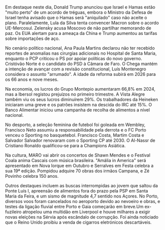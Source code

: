 Em destaque neste dia, Donald Trump anunciou que Israel e Hamas estão "muito perto" de um acordo de tréguas, embora o Ministro da Defesa de Israel tenha avisado que o Hamas será "aniquilado" caso não aceite o plano. Paralelamente, Lula da Silva tenta convencer Macron sobre o acordo UE-Mercosul. Zelensky acusa Moscovo de não partilhar memorando de paz. Os EUA alertam para a ameaça da China e Trump aumentou as tarifas sobre importações de aço.

No cenário político nacional, Ana Paula Martins declarou não ter recebido reportes de anomalias nas cirurgias adicionais no Hospital de Santa Maria, enquanto o PCP criticou o PS por apoiar políticas do novo governo. Cristóvão Norte é o candidato do PSD à Câmara de Faro. O Chega mantém a intenção de avançar com a revisão constitucional, Luís Montenegro considera o assunto "arrumado". A idade da reforma subirá em 2026 para os 66 anos e nove meses.

Na economia, os lucros do Grupo Montepio aumentaram 66,8% em 2024, mas a Ibersol registou prejuízos no primeiro trimestre. A Vista Alegre também viu os seus lucros diminuírem 29%. Os trabalhadores da Heineken iniciaram uma greve e os patrões insistem na descida do IRC até 15%. O Banco Alimentar iniciou uma campanha de recolha de alimentos a nível nacional.

No desporto, a seleção feminina de futebol foi goleada em Wembley, Francisco Neto assumiu a responsabilidade pela derrota e o FC Porto venceu o Sporting no basquetebol. Francisco Costa, Martim Costa e Salvador Salvador renovaram com o Sporting CP até 2030. O Al-Nassr de Cristiano Ronaldo qualificou-se para a Champions Asiática.

Na cultura, MARO vai abrir os concertos de Shawn Mendes e o Festival Coala anima Cascais com música brasileira. "Amália in America" será apresentado em Nova Iorque em Outubro e Serralves em Festa celebra a sua 19ª edição. Pompidou adquire 70 obras dos irmãos Campana, e Zé Povinho celebra 150 anos.

Outros destaques incluem as buscas interrompidas ao jovem que saltou da Ponte Luís I, apreensão de alimentos fora do prazo pela PSP em Santa Maria da Feira, e um sismo de magnitude 4,7 sentido nos Açores. No Porto, diversos voos foram cancelados no aeroporto devido ao nevoeiro e obras, e testes da ligação fluvial entre Porto e Gaia começarão em breve.Um ex-fuzileiro atropelou uma multidão em Liverpool e houve milhares a exigir novas eleições na Sérvia após escândalo de corrupção. Foi ainda noticiado que o Reino Unido proibiu a venda de cigarros eletrónicos descartáveis.